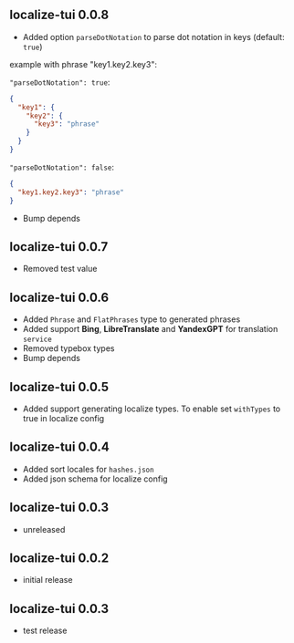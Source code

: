 ## localize-tui 0.0.8

- Added option `parseDotNotation` to parse dot notation in keys (default: `true`)

example with phrase "key1.key2.key3":

`"parseDotNotation": true`:

```json
{
  "key1": {
    "key2": {
      "key3": "phrase"
    }
  }
}
```

`"parseDotNotation": false`:

```json
{
  "key1.key2.key3": "phrase"
}
```

- Bump depends

## localize-tui 0.0.7

- Removed test value

## localize-tui 0.0.6

- Added `Phrase` and `FlatPhrases` type to generated phrases
- Added support **Bing**, **LibreTranslate** and **YandexGPT** for translation `service`
- Removed typebox types
- Bump depends

## localize-tui 0.0.5

- Added support generating localize types. To enable set `withTypes` to true in localize config

## localize-tui 0.0.4

- Added sort locales for `hashes.json`
- Added json schema for localize config

## localize-tui 0.0.3

- unreleased

## localize-tui 0.0.2

- initial release

## localize-tui 0.0.3

- test release
